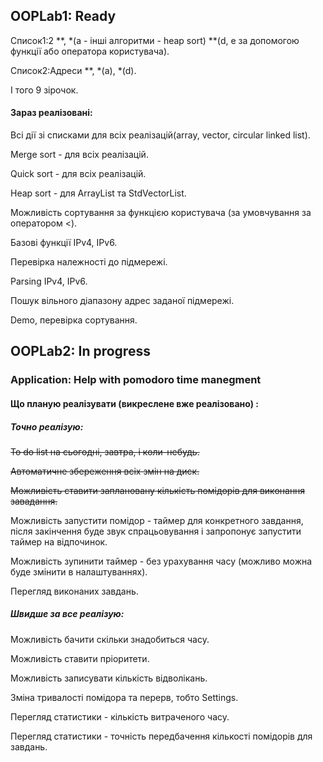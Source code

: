 ## OOPLab1: Ready
Список1:2 \*\*, \*(a - інші алгоритми - heap sort) \*\*(d, e за допомогою функції або оператора користувача).

Cписок2:Адреси \*\*, \*(a), \*(d).

І того 9 зірочок.


#### Зараз реалізовані:
Всі дії зі списками для всіх реалізацій(array, vector, circular linked list).

Merge sort - для всіх реалізацій.

Quick sort - для всіх реалізацій.

Heap sort - для ArrayList та StdVectorList.

Можливість сортування за функцією користувача (за умовчування за оператором <).

Базові функції IPv4, IPv6.

Перевірка належності до підмережі.

Parsing IPv4, IPv6.

Пошук вільного діапазону адрес заданої підмережі.

Demo, перевірка сортування.

## OOPLab2: In progress
### Application: Help with pomodoro time manegment
#### Що планую реалізувати \(викреслене вже реалізовано\) :
##### Точно реалізую:
~~To do list на сьогодні, завтра, і коли-небудь.~~

~~Автоматичне збереження всіх змін на диск.~~

~~Можливість ставити заплановану кількість помідорів для виконання завадання.~~

Можливість запустити помідор - таймер для конкретного завдання, після закінчення буде звук спрацьовування і запропонує запустити таймер на відпочинок. 

Можливість зупинити таймер - без урахування часу (можливо можна буде змінити в налаштуваннях).

Перегляд виконаних завдань.

##### Швидше за все реалізую:

Можливість бачити скільки знадобиться часу.

Можливість ставити пріоритети.

Можливість записувати кількість відволікань.

Зміна тривалості помідора та перерв, тобто Settings.

Перегляд статистики - кількість витраченого часу.

Перегляд статистики -  точність передбачення кількості помідорів для завдань.
